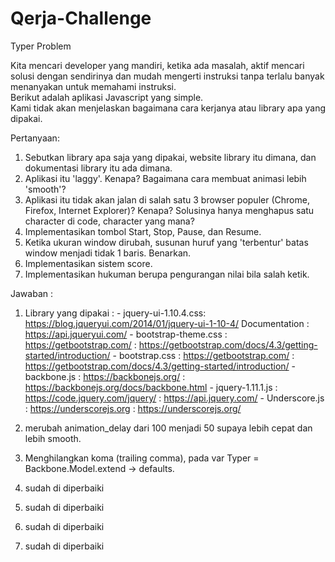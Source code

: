 # Qerja-Challenge

Typer Problem   
    
Kita mencari developer yang mandiri, ketika ada masalah, aktif mencari solusi dengan sendirinya dan mudah mengerti instruksi tanpa terlalu banyak menanyakan untuk memahami instruksi.     
Berikut adalah aplikasi Javascript yang simple.    
Kami tidak akan menjelaskan bagaimana cara kerjanya atau library apa yang dipakai.   
    
Pertanyaan:   
1. Sebutkan library apa saja yang dipakai, website library itu dimana, dan dokumentasi library itu ada dimana.    
2. Aplikasi itu 'laggy'. Kenapa? Bagaimana cara membuat animasi lebih 'smooth'?    
3. Aplikasi itu tidak akan jalan di salah satu 3 browser populer (Chrome, Firefox, Internet Explorer)? Kenapa? Solusinya hanya menghapus satu character di code, character yang mana?    
4. Implementasikan tombol Start, Stop, Pause, dan Resume.   
5. Ketika ukuran window dirubah, susunan huruf yang 'terbentur' batas window menjadi tidak 1 baris. Benarkan.    
6. Implementasikan sistem score.   
7. Implementasikan hukuman berupa pengurangan nilai bila salah ketik.

Jawaban :

1. Library yang dipakai 	: - jquery-ui-1.10.4.css: https://blog.jqueryui.com/2014/01/jquery-ui-1-10-4/	Documentation	: https://api.jqueryui.com/
			  	  - bootstrap-theme.css : https://getbootstrap.com/						: https://getbootstrap.com/docs/4.3/getting-started/introduction/
			  	  - bootstrap.css	: https://getbootstrap.com/						: https://getbootstrap.com/docs/4.3/getting-started/introduction/
			  	  - backbone.js		: https://backbonejs.org/						: https://backbonejs.org/docs/backbone.html
			  	  - jquery-1.11.1.js	: https://code.jquery.com/jquery/					: https://api.jquery.com/
				  - Underscore.js	: https://underscorejs.org						: https://underscorejs.org/
   

2. merubah animation_delay dari 100 menjadi 50 supaya lebih cepat dan lebih smooth.
3. Menghilangkan koma (trailing comma), pada var Typer = Backbone.Model.extend -> defaults.
4. sudah di diperbaiki 
5. sudah di diperbaiki 
6. sudah di diperbaiki 
7. sudah di diperbaiki 
